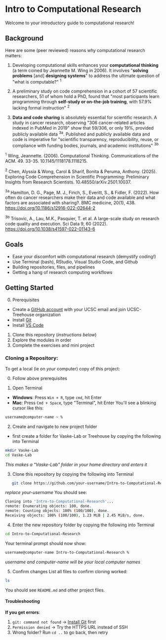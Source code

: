 # Intro to Computational Research

Welcome to your introductory guide to computational research!

## Background

Here are some (peer reviewed) reasons why computational research matters:

1. Developing computational skills enhances your **computational thinking** (a term coined by Jeannette M. Wing in 2006). It involves "**solving problems** [and] **designing systems**" to address the ultimate question of "what is computable?" <sup>1</sup>

2. A preliminary study on code comprehension in a cohort of 57 scientific researchers, 51 of whom hold a PhD, found that "most participants learn programming through **self-study or on-the-job training**, with 57.9% lacking formal instruction" <sup>2</sup>

3. **Data and code sharing** is absolutely essential for scientific research. A study in cancer research, observing "306 cancer-related articles indexed in PubMed in 2019" show that 59/306, or only 19%, provided publicly available data <sup>3a</sup>. Published and publicly available data and code is imperative for "scientific transparency, reproducibility, reuse, or compliance with funding bodies, journals, and academic institutions" <sup>3b</sup>

<sup>1</sup> Wing, Jeannette. (2006). Computational Thinking. Communications of the ACM. 49. 33-35. 10.1145/1118178.1118215.

<sup>2</sup> Chen, Alyssia & Wong, Carol & Sharif, Bonita & Peruma, Anthony. (2025). Exploring Code Comprehension in Scientific Programming: Preliminary Insights from Research Scientists. 10.48550/arXiv.2501.10037.

<sup>3a</sup> Hamilton, D. G., Page, M. J., Finch, S., Everitt, S., & Fidler, F. (2022). How often do cancer researchers make their data and code available and what factors are associated with sharing?. BMC medicine, 20(1), 438. https://doi.org/10.1186/s12916-022-02644-2

<sup>3b</sup> Trisovic, A., Lau, M.K., Pasquier, T. et al. A large-scale study on research code quality and execution. Sci Data 9, 60 (2022). https://doi.org/10.1038/s41597-022-01143-6

## Goals

- Ease your discomfort with computational research (demystify coding!)
- Use Terminal (bash), RStudio, Visual Studio Code, and Github
- Building repositories, files, and pipelines
- Getting a hang of research computing workflows

## Getting Started

0. Prerequisites
- Create a [GitHub account](https://github.com/signup) with your UCSC email and join UCSC-Treehouse organization
- Install [Git](https://git-scm.com/downloads)
- Install [VS Code](https://code.visualstudio.com/download)
1. Clone this repository (*instructions below*)
2. Explore the modules in order
3. Complete the exercises and mini project

### Cloning a Repository:

To get a local (ie on *your* computer) copy of this project:

0. Follow above prerequisites

1. Open Terminal
- **Windows**: Press `Win + R`, type `cmd`, hit Enter
- **Mac**: Press `Cmd + Space`, type "Terminal", hit Enter
You'll see a blinking cursor like this:
```bash
username@computer-name ~ %
```

2. Create and navigate to new project folder
- first create a folder for Vaske-Lab or Treehouse by copying the following into Terminal
```bash
mkdir Vaske-Lab
cd Vaske-Lab
```
*This makes a "Vaske-Lab" folder in your home directory and enters it*

3. Clone this repository by copying the following into Terminal
```bash
   git clone https://github.com/your-username/Intro-to-Computational-Research.git
   ```
   *replace your-username*
You should see:
```bash
Cloning into 'Intro-to-Computational-Research'...
remote: Enumerating objects: 100, done.
remote: Counting objects: 100% (100/100), done.
Receiving objects: 100% (100/100), 1.23 MiB | 2.45 MiB/s, done.
```

4. Enter the new repository folder by copying the following into Terminal
```bash
cd Intro-to-Computational-Research
```
Your terminal prompt should now show:
```bash
username@computer-name Intro-to-Computational-Research %
``` 
*username and computer-name will be your local computer names*

5. Confirm changes
List all files to confirm cloning worked:
```bash
ls
```
You should see `README.md` and other project files.

#### Troubleshooting
**If you get errors**:
1. `git: command not found` → [Install Git](https://git-scm.com/downloads) first
2. `Permission denied` → Try the HTTPS URL instead of SSH
3. Wrong folder? Run `cd ..` to go back, then retry